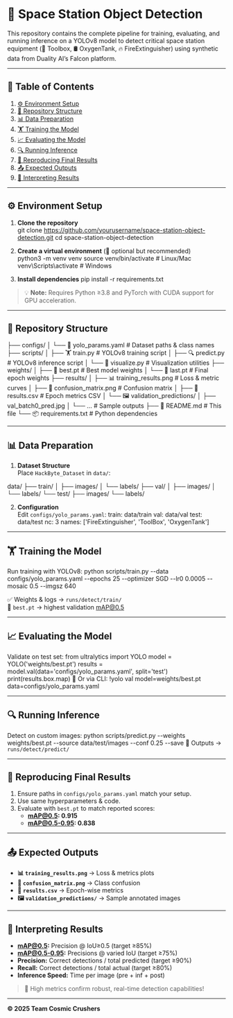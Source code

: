 # 🚀 Space Station Object Detection

This repository contains the complete pipeline for training, evaluating, and running inference on a YOLOv8 model to detect critical space station equipment (🔧 Toolbox, 🛢️ OxygenTank, 🔥 FireExtinguisher) using synthetic data from Duality AI’s Falcon platform.

---

## 📖 Table of Contents
1. [⚙️ Environment Setup](#environment-setup)  
2. [📂 Repository Structure](#repository-structure)  
3. [📊 Data Preparation](#data-preparation)  
4. [🏋️ Training the Model](#training-the-model)  
5. [📈 Evaluating the Model](#evaluating-the-model)  
6. [🔍 Running Inference](#running-inference)  
7. [🔄 Reproducing Final Results](#reproducing-final-results)  
8. [📤 Expected Outputs](#expected-outputs)  
9. [🧠 Interpreting Results](#interpreting-results)  

---

## ⚙️ Environment Setup

1. **Clone the repository**  
git clone https://github.com/yourusername/space-station-object-detection.git
cd space-station-object-detection

2. **Create a virtual environment** (🔧 optional but recommended)  
python3 -m venv venv
source venv/bin/activate # Linux/Mac
venv\Scripts\activate # Windows

3. **Install dependencies**
pip install -r requirements.txt

> 💡 **Note:** Requires Python ≥3.8 and PyTorch with CUDA support for GPU acceleration.

---

## 📂 Repository Structure
├── configs/
│ └── 📝 yolo_params.yaml # Dataset paths & class names
├── scripts/
│ ├── 🏋️ train.py # YOLOv8 training script
│ ├── 🔍 predict.py # YOLOv8 inference script
│ └── 🎨 visualize.py # Visualization utilities
├── weights/
│ ├── 🎯 best.pt # Best model weights
│ └── 🏁 last.pt # Final epoch weights
├── results/
│ ├── 📊 training_results.png # Loss & metric curves
│ ├── 🎯 confusion_matrix.png # Confusion matrix
│ ├── 📑 results.csv # Epoch metrics CSV
│ └── 🖼️ validation_predictions/
│ ├── val_batch0_pred.jpg
│ └── … # Sample outputs
├── 📄 README.md # This file
└── 📦 requirements.txt # Python dependencies

---

## 📊 Data Preparation

1. **Dataset Structure**  
   Place `HackByte_Dataset` in `data/`:
   
data/
├── train/
│ ├── images/
│ └── labels/
├── val/
│ ├── images/
│ └── labels/
└── test/
├── images/
└── labels/

2. **Configuration**  
Edit `configs/yolo_params.yaml`:
train: data/train
val: data/val
test: data/test
nc: 3
names: ['FireExtinguisher', 'ToolBox', 'OxygenTank']

---

## 🏋️ Training the Model

Run training with YOLOv8:
python scripts/train.py
--data configs/yolo_params.yaml
--epochs 25
--optimizer SGD
--lr0 0.0005
--mosaic 0.5
--imgsz 640

✅ Weights & logs → `runs/detect/train/`  
🎯 `best.pt` → highest validation mAP@0.5

---

## 📈 Evaluating the Model

Validate on test set:
from ultralytics import YOLO
model = YOLO('weights/best.pt')
results = model.val(data='configs/yolo_params.yaml', split='test')
print(results.box.map)
🔧 Or via CLI:
!yolo val model=weights/best.pt data=configs/yolo_params.yaml

---

## 🔍 Running Inference

Detect on custom images:
python scripts/predict.py
--weights weights/best.pt
--source data/test/images
--conf 0.25
--save
🔖 Outputs → `runs/detect/predict/`

---

## 🔄 Reproducing Final Results

1. Ensure paths in `configs/yolo_params.yaml` match your setup.  
2. Use same hyperparameters & code.  
3. Evaluate with `best.pt` to match reported scores:  
   - **mAP@0.5: 0.915**  
   - **mAP@0.5-0.95: 0.838**

---

## 📤 Expected Outputs

- **📊 `training_results.png`** → Loss & metrics plots  
- **🎯 `confusion_matrix.png`** → Class confusion  
- **📑 `results.csv`** → Epoch-wise metrics  
- **🖼️ `validation_predictions/`** → Sample annotated images

---

## 🧠 Interpreting Results

- **mAP@0.5:** Precision @ IoU≥0.5 (target ≥85%)  
- **mAP@0.5-0.95:** Precisions @ varied IoU (target ≥75%)  
- **Precision:** Correct detections / total predicted (target ≥90%)  
- **Recall:** Correct detections / total actual (target ≥80%)  
- **Inference Speed:** Time per image (pre + inf + post)  

> 🚀 High metrics confirm robust, real-time detection capabilities!

---

**© 2025 Team Cosmic Crushers**  
